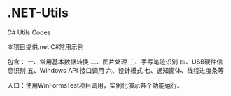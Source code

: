 # .NET-Utils
 C# Utils Codes

 本项目提供.net C#常用示例

包含：
 一、常用基本数据转换
 二、图片处理
 三、手写笔迹识别
 四、USB硬件信息识别
 五、Windows API 接口调用
 六、设计模式
 七、通知窗体、线程进度条等


  入口：使用WinFormsTest项目调用，实例化演示各个功能运行。
